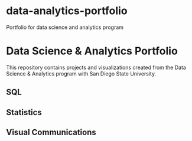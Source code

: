 # data-analytics-portfolio
Portfolio for data science and analytics program 
# Data Science & Analytics Portfolio
This repository contains projects and visualizations created from the Data Science & Analytics program with San Diego State University.

## SQL

## Statistics

## Visual Communications
